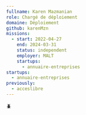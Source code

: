 ```yaml
---
fullname: Karen Mazmanian
role: Chargé de déploiement
domaine: Déploiement
github: karenMzn
missions:
  - start: 2022-04-27
    end: 2024-03-31
    status: independent
    employer: MALT
    startups:
      - annuaire-entreprises
startups:
  - annuaire-entreprises
previously:
  - acceslibre
---
```

🪲